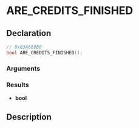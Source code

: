 # ARE_CREDITS_FINISHED

## Declaration
```cpp
// 0x63A669B6
bool ARE_CREDITS_FINISHED();
```

### Arguments

### Results
- **bool**

## Description
